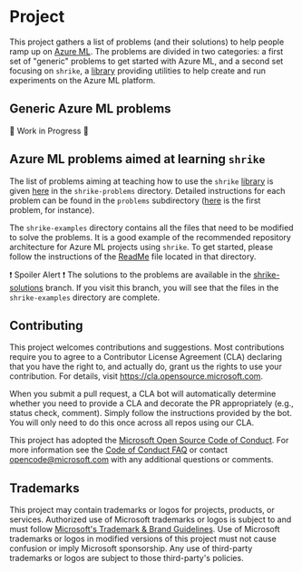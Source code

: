 # Project

This project gathers a list of problems (and their solutions) to help people ramp up on [Azure ML](https://azure.microsoft.com/en-us/services/machine-learning/).
The problems are
divided in two categories: a first set of "generic" problems to get started with Azure ML, and a second set focusing on `shrike`, a [library](https://github.com/Azure/shrike) providing utilities to help create and run experiments on the Azure ML platform. 

## Generic Azure ML problems
:construction: Work in Progress :construction:

## Azure ML problems aimed at learning `shrike`

The list of problems aiming at teaching how to use the `shrike` [library](https://github.com/Azure/shrike)
is given [here](./shrike-problems/shrike-problem-set.md) in the `shrike-problems` directory.
Detailed instructions for each problem can be found in the `problems` subdirectory
([here](./shrike-problems/problems/pipelines-01.md) is the first problem, for instance).

The `shrike-examples` directory contains all the files that need to be modified to solve the problems.
It is a good example of the recommended repository architecture for Azure ML projects using `shrike`.
To get started, please follow the instructions of the [ReadMe](/.shrike-examples/ReadMe.md) file located in that directory.

:exclamation: Spoiler Alert :exclamation: The solutions to the problems are available in the [shrike-solutions](https://github.com/Azure/azure-ml-problem-sets/tree/shrike-solutions)
branch. If you visit this branch, you will see that the files in the `shrike-examples` directory are complete.

## Contributing

This project welcomes contributions and suggestions.  Most contributions require you to agree to a
Contributor License Agreement (CLA) declaring that you have the right to, and actually do, grant us
the rights to use your contribution. For details, visit https://cla.opensource.microsoft.com.

When you submit a pull request, a CLA bot will automatically determine whether you need to provide
a CLA and decorate the PR appropriately (e.g., status check, comment). Simply follow the instructions
provided by the bot. You will only need to do this once across all repos using our CLA.

This project has adopted the [Microsoft Open Source Code of Conduct](https://opensource.microsoft.com/codeofconduct/).
For more information see the [Code of Conduct FAQ](https://opensource.microsoft.com/codeofconduct/faq/) or
contact [opencode@microsoft.com](mailto:opencode@microsoft.com) with any additional questions or comments.

## Trademarks

This project may contain trademarks or logos for projects, products, or services. Authorized use of Microsoft 
trademarks or logos is subject to and must follow 
[Microsoft's Trademark & Brand Guidelines](https://www.microsoft.com/en-us/legal/intellectualproperty/trademarks/usage/general).
Use of Microsoft trademarks or logos in modified versions of this project must not cause confusion or imply Microsoft sponsorship.
Any use of third-party trademarks or logos are subject to those third-party's policies.
